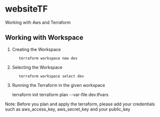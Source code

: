 # websiteTF
Working with Aws and Terraform

## Working with Workspace
1. Creating the Workspace

          terraform workspace new dev

2. Selecting the Workspace

          terraform workspace select dev

3. Running the Terraform in the given workspace

     terraform init
     terraform plan --var-file dev.tfvars

Note: Before you plan and apply the terraform, please add your credentials
      such as aws_access_key, aws_secret_key and your public_key
